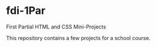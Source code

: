 # fdi-1Par
First Partial HTML and CSS Mini-Projects

This repository contains a few projects for a school course.
